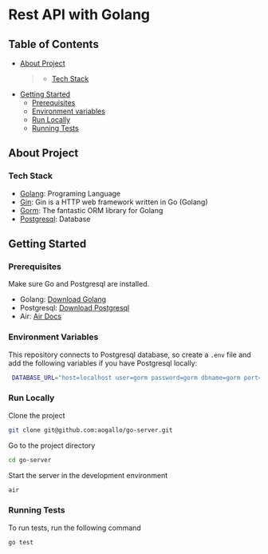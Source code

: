 # Rest API with Golang

## Table of Contents

- [About Project](#about-project)
  > - [Tech Stack](#tech-stack)
- [Getting Started](#getting-started)
  - [Prerequisites](#prerequisites)
  - [Environment variables](#environment-variables)
  - [Run Locally](#run-locally)
  - [Running Tests](#running-tests)

## About Project

### Tech Stack

- [Golang](https://go.dev/): Programing Language
- [Gin](https://gin-gonic.com/docs/): Gin is a HTTP web framework written in Go (Golang)
- [Gorm](https://gorm.io/index.html): The fantastic ORM library for Golang
- [Postgresql](https://www.postgresql.org/): Database

## Getting Started

### Prerequisites

Make sure Go and Postgresql are installed.

- Golang: [Download Golang](https://go.dev/doc/install)
- Postgresql: [Download Postgresql](https://www.postgresql.org/download/)
- Air: [Air Docs](https://github.com/air-verse/air?tab=readme-ov-file#cloud-air---live-reload-for-go-apps)

### Environment Variables

This repository connects to Postgresql database, so create a `.env` file and add the following variables if you have Postgresql locally:

```zsh
 DATABASE_URL="host=localhost user=gorm password=gorm dbname=gorm port=9920 sslmode=disable TimeZone=Asia/Shanghai"
```

### Run Locally

Clone the project

```bash
git clone git@github.com:aogallo/go-server.git
```

Go to the project directory

```bash
cd go-server
```

Start the server in the development environment

```bash
air
```

### Running Tests

To run tests, run the following command

```bash
go test
```
